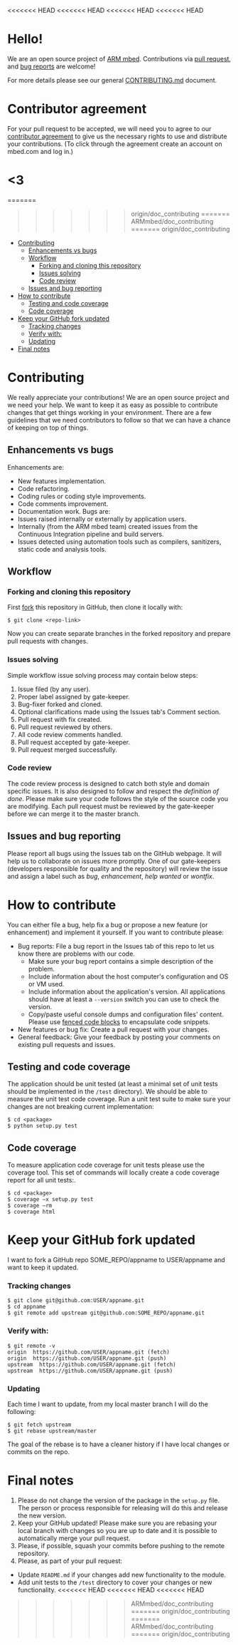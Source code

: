 <<<<<<< HEAD
<<<<<<< HEAD
<<<<<<< HEAD
<<<<<<< HEAD
# Hello!
We are an open source project of [ARM mbed](www.mbed.com). Contributions via [pull request](https://github.com/armmbed/yotta/pulls), and [bug reports](https://github.com/armmbed/yotta/issues) are welcome!

For more details please see our general [CONTRIBUTING.md](https://github.com/ARMmbed/greentea/blob/master/docs/CONTRIBUTING.md) document.

# Contributor agreement
For your pull request to be accepted, we will need you to agree to our [contributor agreement](http://developer.mbed.org/contributor_agreement/) to give us the necessary rights to use and distribute your contributions. (To click through the agreement create an account on mbed.com and log in.)

<3
=======
=======
>>>>>>> origin/doc_contributing
=======
>>>>>>> ARMmbed/doc_contributing
=======
>>>>>>> origin/doc_contributing
  * [Contributing](#contributing)
    * [Enhancements vs bugs](#enhancements-vs-bugs)
    * [Workflow](#workflow)
      * [Forking and cloning this repository](#forking-and-cloning-this-repository)
      * [Issues solving](#issues-solving)
      * [Code review](#code-review)
    * [Issues and bug reporting](#issues-and-bug-reporting)
  * [How to contribute](#how-to-contribute)
    * [Testing and code coverage](#testing-and-code-coverage)
    * [Code coverage](#code-coverage)
  * [Keep your GitHub fork updated](#keep-your-github-fork-updated)
      * [Tracking changes](#tracking-changes)
      * [Verify with:](#verify-with)
      * [Updating](#updating)
  * [Final notes](#final-notes)

# Contributing
We really appreciate your contributions! We are an open source project and we need your help. We want to keep it as easy as possible to contribute changes that get things working in your environment. There are a few guidelines that we need contributors to follow so that we can have a chance of keeping on top of things.
## Enhancements vs bugs
Enhancements are:
* New features implementation.
* Code refactoring.
* Coding rules or coding style improvements.
* Code comments improvement.
* Documentation work.
Bugs are:
* Issues raised internally or externally by application users.
* Internally (from the ARM mbed team) created issues from the Continuous Integration pipeline and build servers.
* Issues detected using automation tools such as compilers, sanitizers, static code and analysis tools.

## Workflow
### Forking and cloning this repository
First [fork](https://help.github.com/articles/fork-a-repo/) this repository in GitHub, then clone it locally with:
```
$ git clone <repo-link>
```
Now you can create separate branches in the forked repository and prepare pull requests with changes.
### Issues solving
Simple workflow issue solving process may contain below steps:
1. Issue filed (by any user).
2. Proper label assigned by gate-keeper.
3. Bug-fixer forked and cloned.
4. Optional clarifications made using the Issues tab's Comment section.
5. Pull request with fix created.
6. Pull request reviewed by others.
7. All code review comments handled. 
8. Pull request accepted by gate-keeper.
9. Pull request merged successfully.

### Code review
The code review process is designed to catch both style and domain specific issues. It is also designed to follow and respect the _definition of done_. Please make sure your code follows the style of the source code you are modifying. Each pull request must be reviewed by the gate-keeper before we can merge it to the master branch.
## Issues and bug reporting
Please report all bugs using the Issues tab on the GitHub webpage. It will help us to collaborate on issues more promptly. One of our gate-keepers (developers responsible for quality and the repository) will review the issue and assign a label such as _bug_, _enhancement_, _help wanted_ or _wontfix_.
# How to contribute
You can either file a bug, help fix a bug or propose a new feature (or enhancement) and implement it yourself. If you want to contribute please:
* Bug reports: File a bug report in the Issues tab of this repo to let us know there are problems with our code.
  * Make sure your bug report contains a simple description of the problem.
  * Include information about the host computer's configuration and OS or VM used.
  * Include information about the application's version. All applications should have at least a ``--version`` switch you can use to check the version.
  * Copy/paste useful console dumps and configuration files' content. Please use [fenced code blocks](https://help.github.com/articles/github-flavored-markdown/#fenced-code-blocks) to encapsulate code snippets.
* New features or bug fix: Create a pull request with your changes. 
* General feedback: Give your feedback by posting your comments on existing pull requests and issues.

## Testing and code coverage
The application should be unit tested (at least a minimal set of unit tests should be implemented in the ``/test`` directory). We should be able to measure the unit test code coverage. 
Run a unit test suite to make sure your changes are not breaking current implementation:
```
$ cd <package>
$ python setup.py test
```
## Code coverage
To measure application code coverage for unit tests please use the coverage tool. This set of commands will locally create a code coverage report for all unit tests:.
```
$ cd <package>
$ coverage –x setup.py test
$ coverage –rm
$ coverage html
```
# Keep your GitHub fork updated
I want to fork a GitHub repo SOME_REPO/appname to USER/appname and want to keep it updated.
### Tracking changes
```
$ git clone git@github.com:USER/appname.git
$ cd appname
$ git remote add upstream git@github.com:SOME_REPO/appname.git
```
### Verify with:
```
$ git remote -v
origin  https://github.com/USER/appname.git (fetch)
origin  https://github.com/USER/appname.git (push)
upstream  https://github.com/USER/appname.git (fetch)
upstream  https://github.com/USER/appname.git (push)
```
### Updating
Each time I want to update, from my local master branch I will do the following:
```
$ git fetch upstream
$ git rebase upstream/master
```
The goal of the rebase is to have a cleaner history if I have local changes or commits on the repo.
# Final notes
1. Please do not change the version of the package in the ``setup.py`` file. The person or process responsible for releasing will do this and release the new version.
2. Keep your GitHub updated! Please make sure you are rebasing your local branch with changes so you are up to date and it is possible to automatically merge your pull request.
3. Please, if possible, squash your commits before pushing to the remote repository.
4. Please, as part of your pull request:
  * Update ``README.md`` if your changes add new functionality to the module.
  * Add unit tests to the ``/test`` directory to cover your changes or new functionality.
<<<<<<< HEAD
<<<<<<< HEAD
<<<<<<< HEAD
>>>>>>> ARMmbed/doc_contributing
=======
>>>>>>> origin/doc_contributing
=======
>>>>>>> ARMmbed/doc_contributing
=======
>>>>>>> origin/doc_contributing
